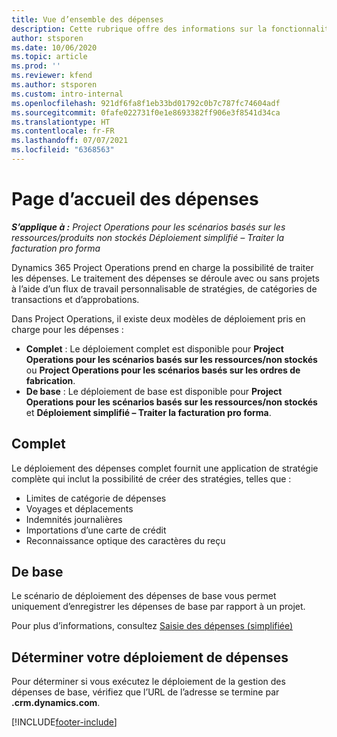 ```yaml
---
title: Vue d’ensemble des dépenses
description: Cette rubrique offre des informations sur la fonctionnalité Dépenses dans Project Operations.
author: stsporen
ms.date: 10/06/2020
ms.topic: article
ms.prod: ''
ms.reviewer: kfend
ms.author: stsporen
ms.custom: intro-internal
ms.openlocfilehash: 921df6fa8f1eb33bd01792c0b7c787fc74604adf
ms.sourcegitcommit: 0fafe022731f0e1e8693382ff906e3f8541d34ca
ms.translationtype: HT
ms.contentlocale: fr-FR
ms.lasthandoff: 07/07/2021
ms.locfileid: "6368563"
---
```

# <a name="expense-home-page"></a>Page d’accueil des dépenses

_**S’applique à :** Project Operations pour les scénarios basés sur les ressources/produits non stockés Déploiement simplifié – Traiter la facturation pro forma_


Dynamics 365 Project Operations prend en charge la possibilité de traiter les dépenses. Le traitement des dépenses se déroule avec ou sans projets à l’aide d’un flux de travail personnalisable de stratégies, de catégories de transactions et d’approbations.

Dans Project Operations, il existe deux modèles de déploiement pris en charge pour les dépenses : 

- **Complet** : Le déploiement complet est disponible pour **Project Operations pour les scénarios basés sur les ressources/non stockés** ou **Project Operations pour les scénarios basés sur les ordres de fabrication**.
- **De base** : Le déploiement de base est disponible pour **Project Operations pour les scénarios basés sur les ressources/non stockés** et **Déploiement simplifié – Traiter la facturation pro forma**.

## <a name="full"></a>Complet 
Le déploiement des dépenses complet fournit une application de stratégie complète qui inclut la possibilité de créer des stratégies, telles que :

  - Limites de catégorie de dépenses
  - Voyages et déplacements
  - Indemnités journalières
  - Importations d’une carte de crédit
  - Reconnaissance optique des caractères du reçu

## <a name="basic"></a>De base 
Le scénario de déploiement des dépenses de base vous permet uniquement d’enregistrer les dépenses de base par rapport à un projet. 

Pour plus d’informations, consultez [Saisie des dépenses (simplifiée)](basic-expense.md)

## <a name="determine-your-expense-deployment"></a>Déterminer votre déploiement de dépenses
Pour déterminer si vous exécutez le déploiement de la gestion des dépenses de base, vérifiez que l’URL de l’adresse se termine par **.crm.dynamics.com**. 


[!INCLUDE[footer-include](../includes/footer-banner.md)]